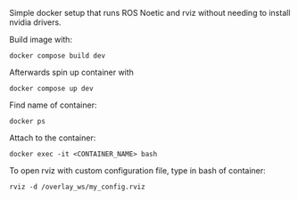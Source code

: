 Simple docker setup that runs ROS Noetic and rviz without needing to install nvidia drivers.

Build image with:
```
docker compose build dev
```

Afterwards spin up container with
```
docker compose up dev
```

Find name of container:
```
docker ps
```

Attach to the container:
```
docker exec -it <CONTAINER_NAME> bash
```

To open rviz with custom configuration file, type in bash of container:
```
rviz -d /overlay_ws/my_config.rviz
```

